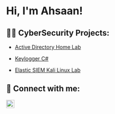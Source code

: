 <h1>Hi, I'm Ahsaan! <br/></h1>
<h2>👨‍💻 CyberSecurity Projects:</h2>

- [Active Directory Home Lab](https://github.com/AhsaanPatterson/ActiveDirectoryLab)

- [Keylogger C#](https://github.com/AhsaanPatterson/KeyloggerCsharp)

- [Elastic SIEM Kali Linux Lab](https://github.com/AhsaanPatterson/Elastic-SIEM-Lab)

<h2> 🤳 Connect with me:</h2>


[<img align="left" alt="AhsaanPatterson | LinkedIn" width="22px" src="https://cdn.jsdelivr.net/npm/simple-icons@v3/icons/linkedin.svg" />][linkedin]



[linkedin]: (https://www.linkedin.com/in/ahsaan-patterson-1278a1158/)

<!--

Here are some ideas to get you started:

- 🔭 I’m currently working on ...
- 🌱 I’m currently learning ...
- 👯 I’m looking to collaborate on ...
- 🤔 I’m looking for help with ...
- 💬 Ask me about ...
- 📫 How to reach me: ...
- 😄 Pronouns: ...
- ⚡ Fun fact: ...
-->
